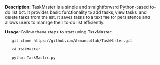 **Description:**
TaskMaster is a simple and straightforward Python-based to-do list bot. It provides basic functionality to add tasks, view tasks, and delete tasks from the list. It saves tasks to a text file for persistence and allows users to manage their to-do list efficiently.


**Usage:**
Follow these steps to start using TaskMaster:

```shell
   git clone https://github.com/Armancollab/TaskMaster.git
```
```shell
   cd TaskMaster
```
```shell
   python TaskMaster.py
```
